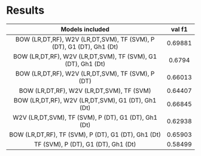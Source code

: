 # Results

Models included | val f1 
:-----: | :-----: 
BOW (LR,DT,RF), W2V (LR,DT,SVM), TF (SVM), P (DT), G1 (DT), Gh1 (Dt) | 0.69881 
BOW (LR,DT,RF), W2V (LR,DT,SVM), TF (SVM), G1 (DT), Gh1 (Dt) | 0.6794 
BOW (LR,DT,RF), W2V (LR,DT,SVM), TF (SVM), P (DT) | 0.66013 
BOW (LR,DT,RF), W2V (LR,DT,SVM), TF (SVM) | 0.64407 
BOW (LR,DT,RF), W2V (LR,DT,SVM), G1 (DT), Gh1 (Dt) | 0.66845 
W2V (LR,DT,SVM), TF (SVM), P (DT), G1 (DT), Gh1 (Dt) | 0.62938 
BOW (LR,DT,RF), TF (SVM), P (DT), G1 (DT), Gh1 (Dt) | 0.65903
TF (SVM), P (DT), G1 (DT), Gh1 (Dt) | 0.58499 
